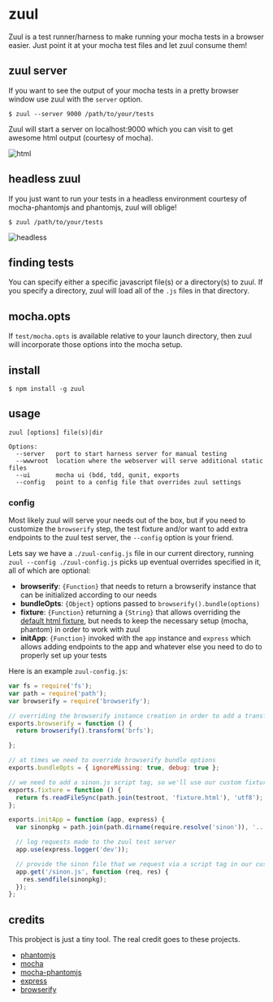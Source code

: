 # zuul

Zuul is a test runner/harness to make running your mocha tests in a browser easier. Just point it at your mocha test files and let zuul consume them!

## zuul server

If you want to see the output of your mocha tests in a pretty browser window use zuul with the ```server``` option.

```shell
$ zuul --server 9000 /path/to/your/tests
```

Zuul will start a server on localhost:9000 which you can visit to get awesome html output (courtesy of mocha).

![html](https://raw.github.com/shtylman/zuul/master/img/html.png)

## headless zuul

If you just want to run your tests in a headless environment courtesy of mocha-phantomjs and phantomjs, zuul will oblige!

```shell
$ zuul /path/to/your/tests
```

![headless](https://raw.github.com/shtylman/zuul/master/img/headless.png)

## finding tests

You can specify either a specific javascript file(s) or a directory(s) to zuul. If you specify a directory, zuul will load all of the ```.js``` files in that directory.

## mocha.opts

If ```test/mocha.opts``` is available relative to your launch directory, then zuul will incorporate those options into the mocha setup.

## install

```shell
$ npm install -g zuul
```

## usage 

```
zuul [options] file(s)|dir

Options:
  --server   port to start harness server for manual testing
  --wwwroot  location where the webserver will serve additional static files
  --ui       mocha ui (bdd, tdd, qunit, exports
  --config   point to a config file that overrides zuul settings
```

### config

Most likely zuul will serve your needs out of the box, but if you need to customize the `browserify` step, the
test fixture and/or want to add extra endpoints to the zuul test server, the `--config` option is your friend.

Lets say we have a `./zuul-config.js` file in our current directory, running `zuul --config ./zuul-config.js` picks up
eventual overrides specified in it, all of which are optional:

- **browserify**: `{Function}` that needs to return a browserify instance that can be initialized according to our needs
- **bundleOpts**: `{Object}` options passed to `browserify().bundle(options)`
- **fixture**: `{Function}` returning a `{String}` that allows overriding the [default html
  fixture](https://github.com/shtylman/zuul/blob/master/fixtures/index.html), but needs to keep the necessary setup
  (mocha, phantom) in order to work with zuul
- **initApp**: `{Function}` invoked with the `app` instance and `express` which allows adding endpoints to the app and
  whatever else you need to do to properly set up your tests

Here is an example `zuul-config.js`:

```js
var fs = require('fs');
var path = require('path');
var browserify = require('browserify');

// overriding the browserify instance creation in order to add a transform
exports.browserify = function () {
  return browserify().transform('brfs');

};

// at times we need to override browserify bundle options
exports.bundleOpts = { ignoreMissing: true, debug: true };

// we need to add a sinon.js script tag, so we'll use our custom fixture
exports.fixture = function () {
  return fs.readFileSync(path.join(testroot, 'fixture.html'), 'utf8');
};

exports.initApp = function (app, express) {
  var sinonpkg = path.join(path.dirname(require.resolve('sinon')), '..', 'pkg', 'sinon.js');

  // log requests made to the zuul test server
  app.use(express.logger('dev'));

  // provide the sinon file that we request via a script tag in our custom fixture
  app.get('/sinon.js', function (req, res) {
    res.sendfile(sinonpkg);
  });
};
```

## credits

This probject is just a tiny tool. The real credit goes to these projects.

* [phantomjs](http://phantomjs.org/)
* [mocha](http://visionmedia.github.com/mocha/)
* [mocha-phantomjs](https://github.com/metaskills/mocha-phantomjs)
* [express](http://expressjs.com/)
* [browserify](https://github.com/substack/node-browserify)
